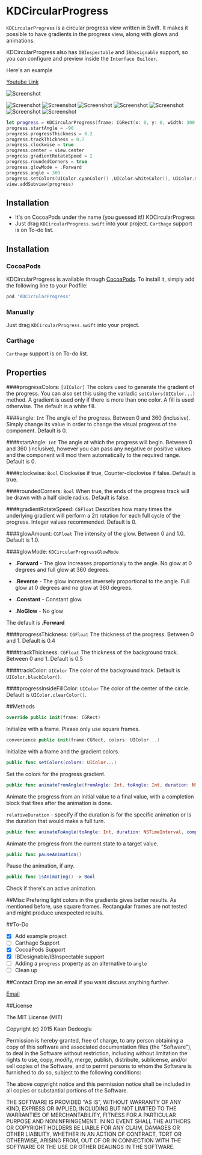 # KDCircularProgress
`KDCircularProgress` is a circular progress view written in Swift. It makes it possible to have gradients in the progress view, along with glows and animations. 

KDCircularProgress also has `IBInspectable` and `IBDesignable` support, so you can configure and preview inside the `Interface Builder`. 

Here's an example

[Youtube Link](http://youtu.be/iIdas72MXOg)


![Screenshot](https://raw.githubusercontent.com/kaandedeoglu/KDCircularProgress/master/screenshot.gif)

![Screenshot](https://raw.githubusercontent.com/kaandedeoglu/KDCircularProgress/master/screenshot.png)
![Screenshot](https://raw.githubusercontent.com/kaandedeoglu/KDCircularProgress/master/screenshot2.jpg)
![Screenshot](https://raw.githubusercontent.com/kaandedeoglu/KDCircularProgress/master/screenshot3.jpg)
![Screenshot](https://raw.githubusercontent.com/kaandedeoglu/KDCircularProgress/master/screenshot4.jpg)
![Screenshot](https://raw.githubusercontent.com/kaandedeoglu/KDCircularProgress/master/screenshot5.jpg)
![Screenshot](https://raw.githubusercontent.com/kaandedeoglu/KDCircularProgress/master/screenshot6.jpg)
![Screenshot](https://raw.githubusercontent.com/kaandedeoglu/KDCircularProgress/master/screenshot7.jpg)

```swift
let progress = KDCircularProgress(frame: CGRect(x: 0, y: 0, width: 300, height: 300))
progress.startAngle = -90
progress.progressThickness = 0.2
progress.trackThickness = 0.7
progress.clockwise = true
progress.center = view.center
progress.gradientRotateSpeed = 2
progress.roundedCorners = true
progress.glowMode = .Forward
progress.angle = 300
progress.setColors(UIColor.cyanColor() ,UIColor.whiteColor(), UIColor.magentaColor())
view.addSubview(progress)
```

## Installation
- It's on CocoaPods under the name (you guessed it!) KDCircularProgress
- Just drag `KDCircularProgress.swift` into your project. `Carthage` support is on To-do list.
## Installation

### CocoaPods

KDCircularProgress is available through [CocoaPods](http://cocoapods.org). To install
it, simply add the following line to your Podfile:

```ruby
pod 'KDCircularProgress'
```

### Manually

Just drag `KDCircularProgress.swift` into your project.

### Carthage

`Carthage` support is on To-do list.


## Properties

####progressColors: `[UIColor]`
The colors used to generate the gradient of the progress. You can also set this using the variadic `setColors(UIColor...)` method. A gradient is used only if there is more than one color. A fill is used otherwise. The default is a white fill.

####angle: `Int`
The angle of the progress. Between 0 and 360 (inclusive). Simply change its value in order to change the visual progress of the component. Default is 0.

####startAngle: `Int`
The angle at which the progress will begin. Between 0 and 360 (inclusive), however you can pass any negative or positive values and the component will mod them automatically to the required range. Default is 0.

####clockwise: `Bool`
Clockwise if true, Counter-clockwise if false. Default is true.

####roundedCorners: `Bool`
When true, the ends of the progress track will be drawn with a half circle radius. Default is false.

####gradientRotateSpeed: `CGFloat`
Describes how many times the underlying gradient will perform a 2π rotation for each full cycle of the progress. Integer values recommended. Default is 0.

####glowAmount: `CGFloat`
The intensity of the glow. Between 0 and 1.0. Default is 1.0.

####glowMode: `KDCircularProgressGlowMode`
- **.Forward** - The glow increases proportionaly to the angle. No glow at 0 degrees and full glow at 360 degrees.

- **.Reverse** - The glow increases inversely proportional to the angle. Full glow at 0 degrees and no glow at 360 degrees.

- **.Constant** - Constant glow.

- **.NoGlow** - No glow

The default is **.Forward**

####progressThickness: `CGFloat`
The thickness of the progress. Between 0 and 1. Default is 0.4

####trackThickness: `CGFloat`
The thickness of the background track. Between 0 and 1. Default is 0.5

####trackColor: `UIColor`
The color of the background track. Default is `UIColor.blackColor()`.

####progressInsideFillColor: `UIColor`
The color of the center of the circle. Default is `UIColor.clearColor()`.

##Methods
```swift 
override public init(frame: CGRect)
```
Initialize with a frame. Please only use square frames.

```swift 
convenience public init(frame:CGRect, colors: UIColor...)
```
Initialize with a frame and the gradient colors.

```swift 
public func setColors(colors: UIColor...)
```

Set the colors for the progress gradient.

```swift
public func animateFromAngle(fromAngle: Int, toAngle: Int, duration: NSTimeInterval, relativeDuration: Bool = true, completion: ((Bool) -> Void)?)
```

Animate the progress from an initial value to a final value, with a completion block that fires after the animation is done.

`relativeDuration` - specify if the duration is for the specific animation or is the duration that would make a full turn.

```swift
public func animateToAngle(toAngle: Int, duration: NSTimeInterval, completion: ((Bool) -> Void)?)
```

Animate the progress from the current state to a target value.

```swift 
public func pauseAnimation()
```

Pause the animation, if any.

```swift 
public func isAnimating() -> Bool
```

Check if there's an active animation.

##Misc
Prefering light colors in the gradients gives better results. As mentioned before, use square frames. Rectangular frames are not tested and might produce unexpected results.

##To-Do
- [x] Add example project
- [ ] Carthage Support
- [x] CocoaPods Support
- [x] IBDesignable/IBInspectable support
- [ ] Adding a `progress` property as an alternative to `angle`
- [ ] Clean up

##Contact
Drop me an email if you want discuss anything further.

[Email](kaandedeoglu@me.com)

##License

The MIT License (MIT)

Copyright (c) 2015 Kaan Dedeoglu

Permission is hereby granted, free of charge, to any person obtaining a copy
of this software and associated documentation files (the "Software"), to deal
in the Software without restriction, including without limitation the rights
to use, copy, modify, merge, publish, distribute, sublicense, and/or sell
copies of the Software, and to permit persons to whom the Software is
furnished to do so, subject to the following conditions:

The above copyright notice and this permission notice shall be included in all
copies or substantial portions of the Software.

THE SOFTWARE IS PROVIDED "AS IS", WITHOUT WARRANTY OF ANY KIND, EXPRESS OR
IMPLIED, INCLUDING BUT NOT LIMITED TO THE WARRANTIES OF MERCHANTABILITY,
FITNESS FOR A PARTICULAR PURPOSE AND NONINFRINGEMENT. IN NO EVENT SHALL THE
AUTHORS OR COPYRIGHT HOLDERS BE LIABLE FOR ANY CLAIM, DAMAGES OR OTHER
LIABILITY, WHETHER IN AN ACTION OF CONTRACT, TORT OR OTHERWISE, ARISING FROM,
OUT OF OR IN CONNECTION WITH THE SOFTWARE OR THE USE OR OTHER DEALINGS IN THE
SOFTWARE.
